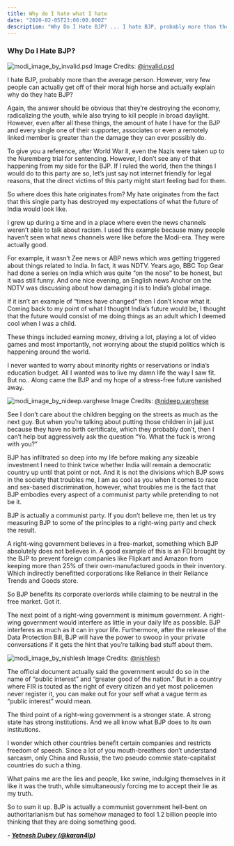 ```yaml
---
title: Why do I hate what I hate
date: "2020-02-05T23:00:00.000Z"
description: "Why Do I Hate BJP? ... I hate BJP, probably more than the average person. However, very few people can actually get off of their moral high horse and actually explain why do they hate BJP? Again, the answer should..."
---
```


### Why Do I Hate BJP?

![modi_image_by_invalid.psd](/invalid.psd_82495541_313991249583059_6192897343676573484_n.jpg)
<span  class="imageCredits">Image Credits: <a href="https://www.instagram.com/p/B8Bbwh5F4zC/" target="_blank">@invalid.psd</a></span>

I hate BJP, probably more than the average person. However, very few people can actually get off of their moral high horse and actually explain why do they hate BJP? 

Again, the answer should be obvious that they’re destroying the economy, radicalizing the youth, while also trying to kill people in broad daylight. However, even after all these things, the amount of hate I have for the BJP and every single one of their supporter, associates or even a remotely linked member is greater than the damage they can ever possibly do. 

To give you a reference, after World War II, even the Nazis were taken up to the Nuremberg trial for sentencing. However, I don’t see any of that happening from my side for the BJP. If I ruled the world, then the things I would do to this party are so, let’s just say not internet friendly for legal reasons, that the direct victims of this party might start feeling bad for them.

So where does this hate originates from? My hate originates from the fact that this single party has destroyed my expectations of what the future of India would look like.

I grew up during a time and in a place where even the news channels weren’t able to talk about racism. I used this example because many people haven’t seen what news channels were like before the Modi-era. They were actually good. 

For example, it wasn’t Zee news or ABP news which was getting triggered about things related to India. In fact, it was NDTV. Years ago, BBC Top Gear had done a series on India which was quite “on the nose” to be honest, but it was still funny. And one nice evening, an English news Anchor on the NDTV was discussing about how damaging it is to India’s global image. 

If it isn’t an example of “times have changed” then I don’t know what it. Coming back to my point of what I thought India’s future would be, I thought that the future would consist of me doing things as an adult which I deemed cool when I was a child.

These things included earning money, driving a lot, playing a lot of video games and most importantly, not worrying about the stupid politics which is happening around the world.

I never wanted to worry about minority rights or reservations or India’s education budget. All I wanted was to live my damn life the way I saw fit. But no.. Along came the BJP and my hope of a stress-free future vanished away.

![modi_image_by_nideep.varghese](/nideep.varghese_79339959_195514474959342_25545039768488056_n.jpg)
<span  class="imageCredits">Image Credits: <a href="https://www.instagram.com/nideep.varghese" target="_blank">@nideep.varghese</a></span>

See I don’t care about the children begging on the streets as much as the next guy. But when you’re talking about putting those children in jail just because they have no birth certificate, which they probably don’t, then I can’t help but aggressively ask the question “Yo. What the fuck is wrong with you?”

BJP has infiltrated so deep into my life before making any sizeable investment I need to think twice whether India will remain a democratic country up until that point or not. 
And it is not the divisions which BJP sows in the society that troubles me, I am as cool as you when it comes to race and sex-based discrimination, however, what troubles me is the fact that BJP embodies every aspect of a communist party while pretending to not be it.

BJP is actually a communist party. If you don’t believe me, then let us try measuring BJP to some of the principles to a right-wing party and check the result. 

A right-wing government believes in a free-market, something which BJP absolutely does not believes in. A good example of this is an FDI brought by the BJP to prevent foreign companies like Flipkart and Amazon from keeping more than 25% of their own-manufactured goods in their inventory. Which indirectly benefitted corporations like Reliance in their Reliance Trends and Goods store.

So BJP benefits its corporate overlords while claiming to be neutral in the free market. Got it.

The next point of a right-wing government is minimum government. A right-wing government would interfere as little in your daily life as possible. BJP interferes as much as it can in your life. Furthermore, after the release of the Data Protection Bill, BJP will have the power to swoop in your private conversations if it gets the hint that you’re talking bad stuff about them.

![modi_image_by_nishlesh](/nishlesh_80067600_479223736112653_6682445914036056465_n.jpg)
<span  class="imageCredits">Image Credits: <a href="https://www.instagram.com/nishlesh" target="_blank">@nishlesh</a></span>

The official document actually said the government would do so in the name of “public interest” and “greater good of the nation.” But in a country where FIR is touted as the right of every citizen and yet most policemen never register it, you can make out for your self what a vague term as “public interest” would mean. 

The third point of a right-wing government is a stronger state. A strong state has strong institutions. And we all know what BJP does to its own institutions.

I wonder which other countries benefit certain companies and restricts freedom of speech. Since a lot of you mouth-breathers don’t understand sarcasm, only China and Russia, the two pseudo commie state-capitalist countries do such a thing.

What pains me are the lies and people, like swine, indulging themselves in it like it was the truth, while simultaneously forcing me to accept their lie as my truth. 

So to sum it up. BJP is actually a communist government hell-bent on authoritarianism but has somehow managed to fool 1.2 billion people into thinking that they are doing something good.

<strong><em>- <a href="https://www.instagram.com/karan4lp" target="_blank">Yetnesh Dubey (@karan4lp)</a></em></strong>